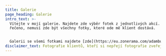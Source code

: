 ```yaml
---
title: Galerie
page_heading: Galerie
intro_text: >-
  Vítejte v mojí galerie. Najdete zde výběr fotek z jednotlivých akcí. Jinak
  řečeno, nemusí zde být všechny fotky, které ode mě klient dostává.


  Galerii se všemi fotkami najdete [zde](https://eu.zonerama.com/adambusina/1343933).
disclaimer_text: Fotografie klientů, kteří si nepřejí fotografie zveřejnit, nesdílím.
---
```

